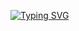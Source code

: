 [![Typing SVG](https://readme-typing-svg.demolab.com?font=Fira+Code&pause=1000&width=435&lines=%F0%9F%91%8B+Hi%2C+I%E2%80%99m+Raghav+Sharma+(%40Rghvs03))](https://git.io/typing-svg)

              
